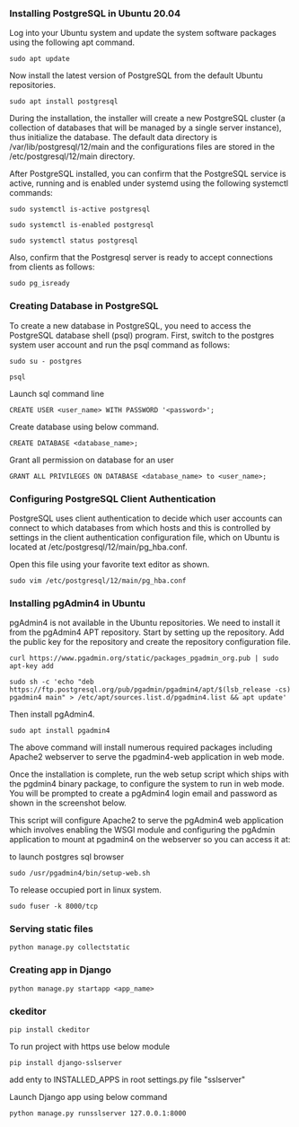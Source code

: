 ### Installing PostgreSQL in Ubuntu 20.04

Log into your Ubuntu system and update the system software packages using the following apt command.

```
sudo apt update
```
Now install the latest version of PostgreSQL from the default Ubuntu repositories.
```
sudo apt install postgresql
```
During the installation, the installer will create a new PostgreSQL cluster (a collection of databases that will be managed by a single server instance), thus initialize the database. The default data directory is /var/lib/postgresql/12/main and the configurations files are stored in the /etc/postgresql/12/main directory.

After PostgreSQL installed, you can confirm that the PostgreSQL service is active, running and is enabled under systemd using the following systemctl commands:

```
sudo systemctl is-active postgresql
```
```
sudo systemctl is-enabled postgresql
```
```
sudo systemctl status postgresql
```
Also, confirm that the Postgresql server is ready to accept connections from clients as follows:
```
sudo pg_isready
```

### Creating Database in PostgreSQL
To create a new database in PostgreSQL, you need to access the PostgreSQL database shell (psql) program. First, switch to the postgres system user account and run the psql command as follows:

```
sudo su - postgres
```

```
psql
```
Launch sql command line
```
CREATE USER <user_name> WITH PASSWORD '<password>';
```
Create database using below command.
```
CREATE DATABASE <database_name>;
```
Grant  all permission on database for an user 
```
GRANT ALL PRIVILEGES ON DATABASE <database_name> to <user_name>;
```

### Configuring PostgreSQL Client Authentication
PostgreSQL uses client authentication to decide which user accounts can connect to which databases from which hosts and this is controlled by settings in the client authentication configuration file, which on Ubuntu is located at /etc/postgresql/12/main/pg_hba.conf.

Open this file using your favorite text editor as shown.
```
sudo vim /etc/postgresql/12/main/pg_hba.conf
```

### Installing pgAdmin4 in Ubuntu
pgAdmin4 is not available in the Ubuntu repositories. We need to install it from the pgAdmin4 APT repository. Start by setting up the repository. Add the public key for the repository and create the repository configuration file.

```
curl https://www.pgadmin.org/static/packages_pgadmin_org.pub | sudo apt-key add
```

```
sudo sh -c 'echo "deb https://ftp.postgresql.org/pub/pgadmin/pgadmin4/apt/$(lsb_release -cs) pgadmin4 main" > /etc/apt/sources.list.d/pgadmin4.list && apt update'
```
Then install pgAdmin4.
```
sudo apt install pgadmin4
```

The above command will install numerous required packages including Apache2 webserver to serve the pgadmin4-web application in web mode.

Once the installation is complete, run the web setup script which ships with the pgdmin4 binary package, to configure the system to run in web mode. You will be prompted to create a pgAdmin4 login email and password as shown in the screenshot below.

This script will configure Apache2 to serve the pgAdmin4 web application which involves enabling the WSGI module and configuring the pgAdmin application to mount at pgadmin4 on the webserver so you can access it at:


to launch postgres sql browser
```
sudo /usr/pgadmin4/bin/setup-web.sh 
```

To release occupied port in linux system.
```
sudo fuser -k 8000/tcp
```

### Serving static files
```
python manage.py collectstatic
```

### Creating app in Django
```
python manage.py startapp <app_name>
```


### ckeditor

```
pip install ckeditor
```

To run project with https use below module
```
pip install django-sslserver
```

add enty to INSTALLED_APPS in root settings.py file "sslserver"

Launch Django app using below command
```
python manage.py runsslserver 127.0.0.1:8000
```
